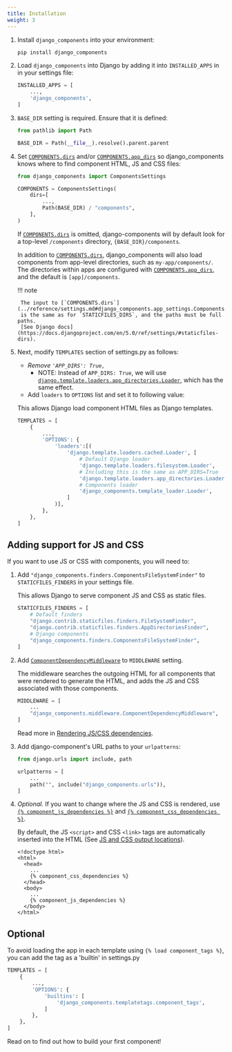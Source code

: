 ```yaml
---
title: Installation
weight: 3
---
```


1. Install `django_components` into your environment:

    ```bash
    pip install django_components
    ```

2. Load `django_components` into Django by adding it into `INSTALLED_APPS` in in your settings file:

    ```python
    INSTALLED_APPS = [
        ...,
        'django_components',
    ]
    ```

3. `BASE_DIR` setting is required. Ensure that it is defined:

    ```python
    from pathlib import Path

    BASE_DIR = Path(__file__).resolve().parent.parent
    ```

4. Set [`COMPONENTS.dirs`](../reference/settings.md#django_components.app_settings.ComponentsSettings.dirs)
   and/or [`COMPONENTS.app_dirs`](../reference/settings.md#django_components.app_settings.ComponentsSettings.app_dirs)
   so django_components knows where to find component HTML, JS and CSS files:

    ```python
    from django_components import ComponentsSettings

    COMPONENTS = ComponentsSettings(
        dirs=[
            ...,
            Path(BASE_DIR) / "components",
        ],
    )
    ```

    If [`COMPONENTS.dirs`](../reference/settings.md#django_components.app_settings.ComponentsSettings.dirs)
    is omitted, django-components will by default look for a top-level `/components` directory,
    `{BASE_DIR}/components`.

    In addition to [`COMPONENTS.dirs`](../reference/settings.md#django_components.app_settings.ComponentsSettings.dirs),
    django_components will also load components from app-level directories, such as `my-app/components/`.
    The directories within apps are configured with
    [`COMPONENTS.app_dirs`](../reference/settings.md#django_components.app_settings.ComponentsSettings.app_dirs),
    and the default is `[app]/components`.

    !!! note

        The input to [`COMPONENTS.dirs`](../reference/settings.md#django_components.app_settings.ComponentsSettings.dirs)
        is the same as for `STATICFILES_DIRS`, and the paths must be full paths.
        [See Django docs](https://docs.djangoproject.com/en/5.0/ref/settings/#staticfiles-dirs).

5. Next, modify `TEMPLATES` section of settings.py as follows:

    - _Remove `'APP_DIRS': True,`_
        - NOTE: Instead of `APP_DIRS: True`, we will use
          [`django.template.loaders.app_directories.Loader`](https://docs.djangoproject.com/en/5.1/ref/templates/api/#django.template.loaders.app_directories.Loader),
          which has the same effect.
    - Add `loaders` to `OPTIONS` list and set it to following value:

    This allows Django load component HTML files as Django templates.

    ```python
    TEMPLATES = [
        {
            ...,
            'OPTIONS': {
                'loaders':[(
                    'django.template.loaders.cached.Loader', [
                        # Default Django loader
                        'django.template.loaders.filesystem.Loader',
                        # Including this is the same as APP_DIRS=True
                        'django.template.loaders.app_directories.Loader',
                        # Components loader
                        'django_components.template_loader.Loader',
                    ]
                )],
            },
        },
    ]
    ```

## Adding support for JS and CSS

If you want to use JS or CSS with components, you will need to:

1. Add `"django_components.finders.ComponentsFileSystemFinder"` to `STATICFILES_FINDERS` in your settings file.

    This allows Django to serve component JS and CSS as static files.

    ```python
    STATICFILES_FINDERS = [
        # Default finders
        "django.contrib.staticfiles.finders.FileSystemFinder",
        "django.contrib.staticfiles.finders.AppDirectoriesFinder",
        # Django components
        "django_components.finders.ComponentsFileSystemFinder",
    ]
    ```

2. Add [`ComponentDependencyMiddleware`](../reference/middlewares.md#django_components.dependencies.ComponentDependencyMiddleware)
   to `MIDDLEWARE` setting.

    The middleware searches the outgoing HTML for all components that were rendered
    to generate the HTML, and adds the JS and CSS associated with those components.

    ```python
    MIDDLEWARE = [
        ...
        "django_components.middleware.ComponentDependencyMiddleware",
    ]
    ```

    Read more in [Rendering JS/CSS dependencies](../concepts/advanced/rendering_js_css.md).

3. Add django-component's URL paths to your `urlpatterns`:

    ```python
    from django.urls import include, path

    urlpatterns = [
        ...
        path("", include("django_components.urls")),
    ]
    ```

4. _Optional._ If you want to change where the JS and CSS is rendered, use
    [`{% component_js_dependencies %}`](../reference/template_tags.md#component_css_dependencies)
    and [`{% component_css_dependencies %}`](../reference/template_tags.md#component_js_dependencies).

    By default, the JS `<script>` and CSS `<link>` tags are automatically inserted
    into the HTML (See [JS and CSS output locations](../../concepts/advanced/rendering_js_css/#js-and-css-output-locations)).

    ```django
    <!doctype html>
    <html>
      <head>
        ...
        {% component_css_dependencies %}
      </head>
      <body>
        ...
        {% component_js_dependencies %}
      </body>
    </html>
    ```

## Optional

To avoid loading the app in each template using `{% load component_tags %}`, you can add the tag as a 'builtin' in settings.py

```python
TEMPLATES = [
    {
        ...,
        'OPTIONS': {
            'builtins': [
                'django_components.templatetags.component_tags',
            ]
        },
    },
]
```

Read on to find out how to build your first component!
